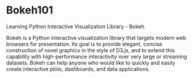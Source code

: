 # Bokeh101
Learning Python Interactive Visualization Library - Bokeh

Bokeh is a Python interactive visualization library that targets modern web browsers for presentation.
Its goal is to provide elegant, concise construction of novel graphics in the style of D3.js,
and to extend this capability with high-performance interactivity over very large or streaming datasets.
Bokeh can help anyone who would like to quickly and easily create interactive plots, dashboards, and data applications.

